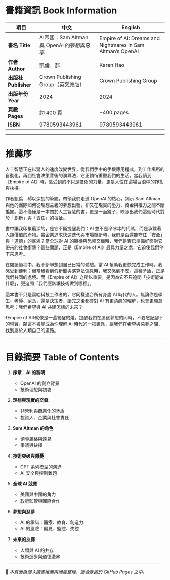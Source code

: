 # 書籍資訊 Book Information  

| 項目 | 中文 | English |
|------|------|---------|
| **書名 Title** | AI帝國：Sam Altman 與 OpenAI 的夢想與惡夢 | Empire of AI: Dreams and Nightmares in Sam Altman’s OpenAI |
| **作者 Author** | 凱倫．郝 | Karen Hao |
| **出版社 Publisher** | Crown Publishing Group（英文原版） | Crown Publishing Group |
| **出版年份 Year** | 2024 | 2024 |
| **頁數 Pages** | 約 400 頁 | ~400 pages |
| **ISBN** | 9780593443961 | 9780593443961 |

---

# 推薦序  

人工智慧正在以驚人的速度改變世界，從我們手中的手機應用程式，到工作場所的自動化，再到社會決策背後的演算法，它正悄悄重塑我們的生活。當我讀到《Empire of AI》時，感受到的不只是技術的力量，更是人性在這場巨浪中的掙扎與抉擇。  

作者凱倫．郝以深刻的筆觸，帶領我們走進 OpenAI 的核心，揭示 Sam Altman 與他的團隊如何從理想主義的夢想出發，卻又在現實的壓力、資金與權力之間不斷搖擺。這不僅僅是一本關於人工智慧的書，更是一面鏡子，映照出我們這個時代對於「創新」與「責任」的拉扯。  

書中讓我印象最深的，是它不斷提醒我們：AI 並不是冷冰冰的代碼，而是承載著人類價值的產物。當企業追求快速迭代與市場壟斷時，我們是否還能守住「安全」與「道德」的底線？當全球對 AI 的期待與恐懼交織時，我們是否已準備好面對它帶來的社會衝擊？這些問題，正是《Empire of AI》最具力量之處，它迫使我們停下來思考。  

在閱讀過程中，我不斷聯想到自己日常的體驗。當 AI 幫助我更快完成工作時，我感受到便利；但當我看到假新聞與演算法偏見時，我又感到不安。這種矛盾，正是我們共同的處境。而《Empire of AI》之所以重要，是因為它不只追問「技術能做什麼」，更追問「我們應該讓技術做到哪裡」。  

這本書不只是寫給科技工作者的，它同樣適合所有身處 AI 時代的人。無論你是學生、老師、家長，還是決策者，讀完之後都會對 AI 有更清醒的理解，也會更願意思考：我們希望與 AI 共建怎樣的未來？  

《Empire of AI》就像是一盞警醒的燈，提醒我們在追逐夢想的同時，不要忘記腳下的現實。願這本書能成為你理解 AI 時代的一把鑰匙，讓我們在希望與惡夢之間，找到屬於人類自己的道路。  

---

# 目錄摘要 Table of Contents  

1. **序章：AI 的黎明**  
   - OpenAI 的創立背景  
   - 技術理想與初衷  

2. **理想與現實的交鋒**  
   - 非營利與商業化的矛盾  
   - 投資人、企業與社會責任  

3. **Sam Altman 的角色**  
   - 領導風格與遠見  
   - 爭議與抉擇  

4. **技術突破與隱憂**  
   - GPT 系列模型的演進  
   - AI 安全與控制難題  

5. **全球 AI 競賽**  
   - 美國與中國的角力  
   - 政府監管與國際合作  

6. **夢想與惡夢**  
   - AI 的承諾：醫療、教育、創造力  
   - AI 的風險：偏見、監控、失控  

7. **未來的抉擇**  
   - 人類與 AI 的共存  
   - 技術進步與道德邊界  

---

📖 *本頁面為個人讀書推薦與摘要整理，適合放置於 GitHub Pages 之中。*  
